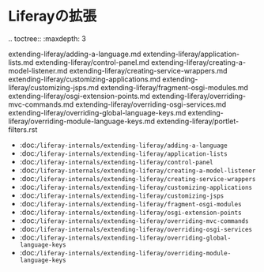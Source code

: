 Liferayの拡張
=================

.. toctree:: :maxdepth: 3

   extending-liferay/adding-a-language.md extending-liferay/application-lists.md extending-liferay/control-panel.md extending-liferay/creating-a-model-listener.md extending-liferay/creating-service-wrappers.md extending-liferay/customizing-applications.md extending-liferay/customizing-jsps.md extending-liferay/fragment-osgi-modules.md extending-liferay/osgi-extension-points.md extending-liferay/overriding-mvc-commands.md extending-liferay/overriding-osgi-services.md extending-liferay/overriding-global-language-keys.md extending-liferay/overriding-module-language-keys.md extending-liferay/portlet-filters.rst

-  :doc:`/liferay-internals/extending-liferay/adding-a-language`
-  :doc:`/liferay-internals/extending-liferay/application-lists`
-  :doc:`/liferay-internals/extending-liferay/control-panel`
-  :doc:`/liferay-internals/extending-liferay/creating-a-model-listener`
-  :doc:`/liferay-internals/extending-liferay/creating-service-wrappers`
-  :doc:`/liferay-internals/extending-liferay/customizing-applications`
-  :doc:`/liferay-internals/extending-liferay/customizing-jsps`
-  :doc:`/liferay-internals/extending-liferay/fragment-osgi-modules`
-  :doc:`/liferay-internals/extending-liferay/osgi-extension-points`
-  :doc:`/liferay-internals/extending-liferay/overriding-mvc-commands`
-  :doc:`/liferay-internals/extending-liferay/overriding-osgi-services`
-  :doc:`/liferay-internals/extending-liferay/overriding-global-language-keys`
-  :doc:`/liferay-internals/extending-liferay/overriding-module-language-keys`
